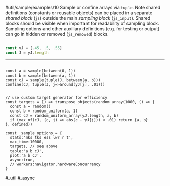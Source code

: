 #util/sample/examples/10 Sample or confine arrays via `tuple`. Note shared definitions (constants or reusable objects) can be placed in a separate _shared block_ (`js`) outside the main _sampling block_ (`js_input`). Shared blocks should be visible when important for readability of sampling block. Sampling options and other auxiliary definitions (e.g. for testing or output) can go in hidden or removed (`js_removed`) blocks.
```js

const yJ = [.45, .5, .55]
const J = yJ.length

```
---
```js:js_input

const a = sample(between(0, 1))
const b = sample(between(a, 1))
const cJ = sample(tuple(J, between(a, b)))
confine(cJ, tuple(J, j=>around(yJ[j], .01)))

```
```js:js_removed

// use custom target generator for efficiency
const targets = () => transpose_objects(random_array(1000, () => {
  const a = random()
  const b = random_uniform(a, 1)
  const cJ = random_uniform_array(yJ.length, a, b)
  if (max_of(cJ, (c, j) => abs(c - yJ[j])) < .01) return {a, b}
}, defined))

const _sample_options = {
  stats:'mks tks ess lwr r t',
  max_time:10000,
  targets, // see above
  table:'a b cJ',
  plot:'a b cJ',
  async:true,
  // workers:navigator.hardwareConcurrency
}

```
#_util #_async
